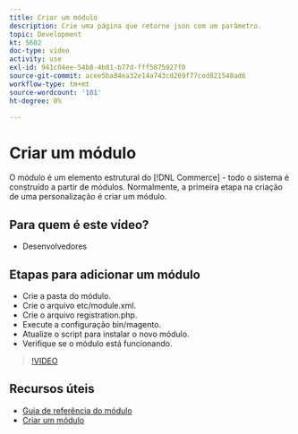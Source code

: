 ```yaml
---
title: Criar um módulo
description: Crie uma página que retorne json com um parâmetro.
topic: Development
kt: 5602
doc-type: video
activity: use
exl-id: 941c04ee-54b8-4b81-b77d-fff5875927f0
source-git-commit: acee5ba84ea32e14a743cd269f77ced821548ad6
workflow-type: tm+mt
source-wordcount: '101'
ht-degree: 0%

---
```


# Criar um módulo

O módulo é um elemento estrutural do [!DNL Commerce] - todo o sistema é construído a partir de módulos. Normalmente, a primeira etapa na criação de uma personalização é criar um módulo.

## Para quem é este vídeo?

- Desenvolvedores

## Etapas para adicionar um módulo

- Crie a pasta do módulo.
- Crie o arquivo etc/module.xml.
- Crie o arquivo registration.php.
- Execute a configuração bin/magento.
- Atualize o script para instalar o novo módulo.
- Verifique se o módulo está funcionando.

>[!VIDEO](https://video.tv.adobe.com/v/35792?quality=12&learn=on)

## Recursos úteis

- [Guia de referência do módulo](https://devdocs.magento.com/guides/v2.4/mrg/intro.html)
- [Criar um módulo](https://devdocs.magento.com/videos/fundamentals/create-a-new-module/)
